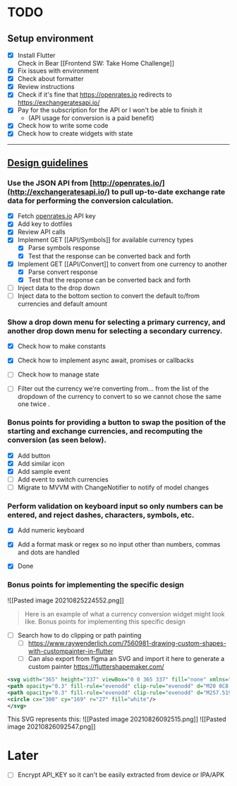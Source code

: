 # TODO
## Setup environment
- [x] Install Flutter  
	Check in Bear [[Frontend SW: Take Home Challenge]]
- [x] Fix issues with environment
- [x] Check about formatter
- [x]   Review instructions
- [x]   Check if it's fine that https://openrates.io redirects to https://exchangeratesapi.io/
- [x]   Pay for the subscription for the API or I won't be able to finish it
	- (API usage for conversion is a paid benefit)
- [x]   Check how to write some code
- [x]   Check how to create widgets with state

---

## <u>Design guidelines</u>
###   Use the JSON API from [http://openrates.io/](http://exchangeratesapi.io/) to pull up-to-date exchange rate data for performing the conversion calculation.
- [x]   Fetch [openrates.io](http://openrates.io/) API key
- [x]   Add key to dotfiles
- [x]   Review API calls
- [x]   Implement GET [[API/Symbols]]  for available currency types
	- [x]   Parse symbols response
	- [x]   Test that the response can be converted back and forth
- [x]   Implement GET [[API/Convert]] to convert from one currency to another
	- [x]   Parse convert response
	- [x]   Test that the response can be converted back and forth
- [ ]   Inject data to the drop down
- [ ]   Inject data to the bottom section to convert the default to/from currencies and default amount
### Show a drop down menu for selecting a primary currency, and another drop down menu for selecting a secondary currency.
- [x]  Check how to make constants
- [x]  Check how to implement async await, promises or callbacks 
- [ ]  Check how to manage state
- [ ]  Filter out the currency we're converting from... from the list of the dropdown of the currency to convert to so we cannot chose the same one twice .


### Bonus points for providing a button to swap the position of the starting and exchange currencies, and recomputing the conversion (as seen below).

- [x] Add button
- [x] Add similar icon
- [x] Add sample event
- [ ] Add event to switch currencies
- [ ] Migrate to MVVM with ChangeNotifier to notify of model changes

### Perform validation on keyboard input so only numbers can be entered, and reject dashes, characters, symbols, etc.
- [x] Add numeric keyboard
- [x] Add a format mask or regex so no input other than numbers, commas and dots are handled
- [x] Done



### Bonus points for implementing the specific design 
![[Pasted image 20210825224552.png]]
> Here is an example of what a currency conversion widget might look like. Bonus points for implementing this specific design
- [ ] Search how to do clipping or path painting
	- [ ] https://www.raywenderlich.com/7560981-drawing-custom-shapes-with-custompainter-in-flutter
	- [ ] Can also export from figma an SVG and import it here to generate a custom painter https://fluttershapemaker.com/
```xml
<svg width="365" height="337" viewBox="0 0 365 337" fill="none" xmlns="http://www.w3.org/2000/svg">
<path opacity="0.3" fill-rule="evenodd" clip-rule="evenodd" d="M20 0C8.95431 0 0 8.9543 0 20V142C0 153.046 8.95432 162 20 162H257.973C262.19 145.996 279.629 134 300.5 134C321.371 134 338.81 145.996 343.027 162H345C356.046 162 365 153.046 365 142V20C365 8.95431 356.046 0 345 0H20Z" fill="white"/>
<path opacity="0.3" fill-rule="evenodd" clip-rule="evenodd" d="M257.519 175L20 175C8.95431 175 0 183.954 0 195V317C0 328.046 8.95432 337 20 337H345C356.046 337 365 328.046 365 317V195C365 183.954 356.046 175 345 175H343.481C340.242 191.994 322.232 205 300.5 205C278.768 205 260.758 191.994 257.519 175Z" fill="white"/>
<circle cx="300" cy="169" r="27" fill="white"/>
</svg>
```
This SVG represents this:
![[Pasted image 20210826092515.png]]
![[Pasted image 20210826092547.png]]

# Later
- [ ] Encrypt API_KEY so it can't be easily extracted from device or IPA/APK